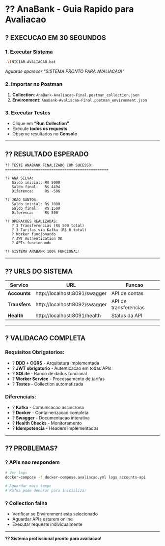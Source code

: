 # ?? AnaBank - Guia Rapido para Avaliacao

## ? **EXECUCAO EM 30 SEGUNDOS**

### **1. Executar Sistema**
```bash
.\INICIAR-AVALIACAO.bat
```
*Aguarde aparecer "SISTEMA PRONTO PARA AVALIACAO!"*

### **2. Importar no Postman**
1. **Collection**: `AnaBank-Avaliacao-Final.postman_collection.json`
2. **Environment**: `AnaBank-Avaliacao-Final.postman_environment.json`

### **3. Executar Testes**
- Clique em **"Run Collection"**
- Execute **todos os requests**
- Observe resultados no **Console**

---

## ?? **RESULTADO ESPERADO**

```
?? TESTE ANABANK FINALIZADO COM SUCESSO!
===============================================

?? ANA SILVA:
   Saldo inicial: R$ 5000
   Saldo final:   R$ 4494
   Diferenca:     R$ -506

?? JOAO SANTOS:
   Saldo inicial: R$ 1000
   Saldo final:   R$ 1500
   Diferenca:     R$ 500

?? OPERACOES REALIZADAS:
   ? 3 Transferencias (R$ 500 total)
   ? 3 Tarifas via Kafka (R$ 6 total)
   ? Worker funcionando
   ? JWT Authentication OK
   ? APIs funcionando

?? SISTEMA ANABANK 100% FUNCIONAL!
```

---

## ?? **URLS DO SISTEMA**

| Servico | URL | Funcao |
|---------|-----|--------|
| **Accounts** | http://localhost:8091/swagger | API de contas |
| **Transfers** | http://localhost:8092/swagger | API de transferencias |
| **Health** | http://localhost:8091/health | Status da API |

---

## ? **VALIDACAO COMPLETA**

### **Requisitos Obrigatorios:**
- ? **DDD + CQRS** - Arquitetura implementada
- ? **JWT obrigatorio** - Autenticacao em todas APIs  
- ? **SQLite** - Banco de dados funcional
- ? **Worker Service** - Processamento de tarifas
- ? **Testes** - Collection automatizada

### **Diferenciais:**
- ? **Kafka** - Comunicacao assincrona
- ? **Docker** - Containerizacao completa
- ? **Swagger** - Documentacao interativa
- ? **Health Checks** - Monitoramento
- ? **Idempotencia** - Headers implementados

---

## ?? **PROBLEMAS?**

### **? APIs nao respondem**
```bash
# Ver logs
docker-compose -f docker-compose.avaliacao.yml logs accounts-api

# Aguardar mais tempo
# Kafka pode demorar para inicializar
```

### **? Collection falha**
- Verificar se Environment esta selecionado
- Aguardar APIs estarem online
- Executar requests individualmente

---

**?? Sistema profissional pronto para avaliacao!**